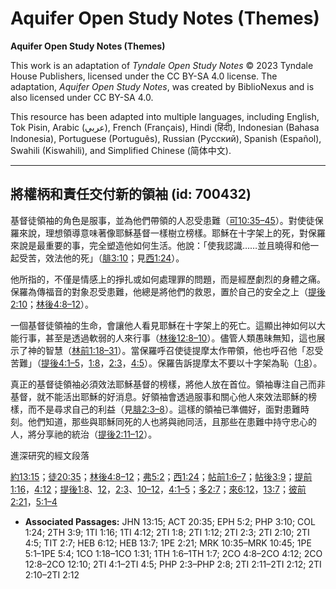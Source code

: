 # Aquifer Open Study Notes (Themes)

**Aquifer Open Study Notes (Themes)**

This work is an adaptation of *Tyndale Open Study Notes* © 2023 Tyndale House Publishers, licensed under the CC BY\-SA 4\.0 license. The adaptation, *Aquifer Open Study Notes*, was created by BiblioNexus and is also licensed under CC BY\-SA 4\.0\.

This resource has been adapted into multiple languages, including English, Tok Pisin, Arabic (عربي), French (Français), Hindi (हिंदी), Indonesian (Bahasa Indonesia), Portuguese (Português), Russian (Русский), Spanish (Español), Swahili (Kiswahili), and Simplified Chinese (简体中文).



--------------------------------

## 將權柄和責任交付新的領袖 (id: 700432)

基督徒領袖的角色是服事，並為他們帶領的人忍受患難（[可10:35–45](https://ref.ly/Mark10:35-Mark10:45)）。對使徒保羅來說，理想領導意味著像耶穌基督一樣樹立榜樣。耶穌在十字架上的死，對保羅來說是最重要的事，完全塑造他如何生活。他說：「使我認識……並且曉得和他一起受苦，效法他的死」（[腓3:10](https://ref.ly/Phil3:10)；見[西1:24](https://ref.ly/Col1:24)）。

他所指的，不僅是情感上的掙扎或如何處理罪的問題，而是經歷劇烈的身體之痛。保羅為傳福音的對象忍受患難，他總是將他們的救恩，置於自己的安全之上（[提後2:10](https://ref.ly/2Tim2:10)；[林後4:8–12](https://ref.ly/2Cor4:8-2Cor4:12)）。

一個基督徒領袖的生命，會讓他人看見耶穌在十字架上的死亡。這顯出神如何以大能行事，甚至是透過軟弱的人來行事（[林後12:8–10](https://ref.ly/2Cor12:8-2Cor12:10)）。儘管人類愚昧無知，這也展示了神的智慧（[林前1:18–31](https://ref.ly/1Cor1:18-1Cor1:31)）。當保羅呼召使徒提摩太作帶領，他也呼召他「忍受苦難」（[提後4:1–5](https://ref.ly/2Tim4:1-2Tim4:5)，[1:8](https://ref.ly/2Tim1:8)，[2:3](https://ref.ly/2Tim2:3)，[4:5](https://ref.ly/2Tim4:5)）。保羅告訴提摩太不要以十字架為恥（[1:8](https://ref.ly/2Tim1:8)）。

真正的基督徒領袖必須效法耶穌基督的榜樣，將他人放在首位。領袖專注自己而非基督，就不能活出耶穌的好消息。好領袖會透過服事和關心他人來效法耶穌的榜樣，而不是尋求自己的利益（見[腓2:3–8](https://ref.ly/Phil2:3-Phil2:8)）。這樣的領袖已準備好，面對患難時刻。他們知道，那些與耶穌同死的人也將與祂同活，且那些在患難中持守忠心的人，將分享祂的統治（[提後2:11–12](https://ref.ly/2Tim2:11-2Tim2:12)）。

進深研究的經文段落

[約13:15](https://ref.ly/John13:15)；[徒20:35](https://ref.ly/Acts20:35)；[林後4:8–12](https://ref.ly/2Cor4:8-2Cor4:12)；[弗5:2](https://ref.ly/Eph5:2)；[西1:24](https://ref.ly/Col1:24)；[帖前1:6–7](https://ref.ly/1Thess1:6-1Thess1:7)；[帖後3:9](https://ref.ly/2Thess3:9)；[提前1:16](https://ref.ly/1Tim1:16)，[4:12](https://ref.ly/1Tim4:12)；[提後1:8](https://ref.ly/2Tim1:8)、[12](https://ref.ly/2Tim1:12)，[2:3](https://ref.ly/2Tim2:3)、[10–12](https://ref.ly/2Tim2:10-2Tim2:12)，[4:1–5](https://ref.ly/2Tim4:1-2Tim4:5)；[多2:7](https://ref.ly/Titus2:7)；[來6:12](https://ref.ly/Heb6:12)，[13:7](https://ref.ly/Heb13:7)；[彼前2:21](https://ref.ly/1Pet2:21)，[5:1–4](https://ref.ly/1Pet5:1-1Pet5:4)

* **Associated Passages:** JHN 13:15; ACT 20:35; EPH 5:2; PHP 3:10; COL 1:24; 2TH 3:9; 1TI 1:16; 1TI 4:12; 2TI 1:8; 2TI 1:12; 2TI 2:3; 2TI 2:10; 2TI 4:5; TIT 2:7; HEB 6:12; HEB 13:7; 1PE 2:21; MRK 10:35–MRK 10:45; 1PE 5:1–1PE 5:4; 1CO 1:18–1CO 1:31; 1TH 1:6–1TH 1:7; 2CO 4:8–2CO 4:12; 2CO 12:8–2CO 12:10; 2TI 4:1–2TI 4:5; PHP 2:3–PHP 2:8; 2TI 2:11–2TI 2:12; 2TI 2:10–2TI 2:12

